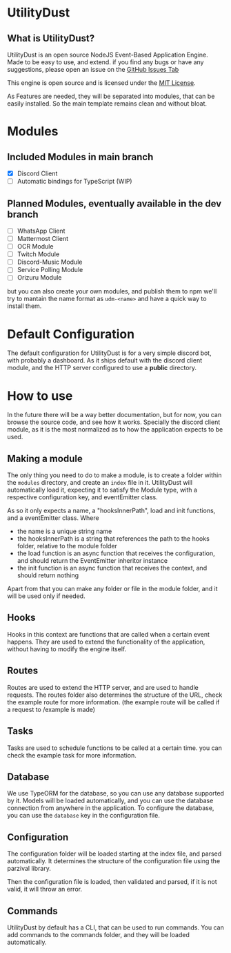 
# UtilityDust

## What is UtilityDust?

UtilityDust is an open source NodeJS Event-Based Application Engine. Made to be easy to use, and extend.
if you find any bugs or have any suggestions, please open an issue on the [GitHub Issues Tab](https://github.com/GaryCraft/UtilityDust/issues)

This engine is open source and is licensed under the [MIT License](https://opensource.org/licenses/MIT).

As Features are needed, they will be separated into modules, that can be easily installed.
So the main template remains clean and without bloat.

# Modules

## Included Modules in main branch

- [x] Discord Client
- [ ] Automatic bindings for TypeScript (WIP)

## Planned Modules, eventually available in the dev branch

- [ ] WhatsApp Client
- [ ] Mattermost Client
- [ ] OCR Module
- [ ] Twitch Module
- [ ] Discord-Music Module
- [ ] Service Polling Module
- [ ] Orizuru Module

but you can also create your own modules, and publish them to npm
we'll try to mantain the name format as `udm-<name>`
and have a quick way to install them.

# Default Configuration

The default configuration for UtilityDust is for a very simple discord bot, with probably a dashboard.
As it ships default with the discord client module, and the HTTP server configured to use a **public** directory.

# How to use

In the future there will be a way better documentation, but for now, you can browse the source code, and see how it works.
Specially the discord client module, as it is the most normalized as to how the application expects to be used.

## Making a module

The only thing you need to do to make a module, is to create a folder within the `modules` directory, and create an `index` file in it.
UtilityDust will automatically load it, expecting it to satisfy the Module type, with a respective configuration key, and eventEmitter class.

As so it only expects a name, a "hooksInnerPath", load and init functions, and a eventEmitter class.
Where

- the name is a unique string name
- the hooksInnerPath is a string that references the path to the hooks folder, relative to the module folder
- the load function is an async function that receives the configuration, and should return the EventEmitter inheritor instance
- the init function is an async function that receives the context, and should return nothing

Apart from that you can make any folder or file in the module folder, and it will be used only if needed.

## Hooks

Hooks in this context are functions that are called when a certain event happens.
They are used to extend the functionality of the application, without having to modify the engine itself.

## Routes

Routes are used to extend the HTTP server, and are used to handle requests.
The routes folder also determines the structure of the URL, check the example route for more information.
(the example route will be called if a request to /example is made)

## Tasks

Tasks are used to schedule functions to be called at a certain time.
you can check the example task for more information.

## Database

We use TypeORM for the database, so you can use any database supported by it.
Models will be loaded automatically, and you can use the database connection from anywhere in the application.
To configure the database, you can use the `database` key in the configuration file.

## Configuration

The configuration folder will be loaded starting at the index file, and parsed automatically.
It determines the structure of the configuration file using the parzival library.

Then the configuration file is loaded, then validated and parsed, if it is not valid, it will throw an error.

## Commands

UtilityDust by default has a CLI, that can be used to run commands.
You can add commands to the commands folder, and they will be loaded automatically.
